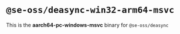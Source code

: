 # `@se-oss/deasync-win32-arm64-msvc`

This is the **aarch64-pc-windows-msvc** binary for `@se-oss/deasync`
